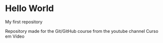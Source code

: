 # Hello World
 My first repository

Repository made for the Git/GitHub course from the youtube channel Curso em Vídeo
